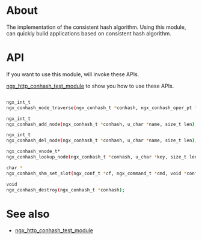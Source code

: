 About
========

The implementation of the consistent hash algorithm.
Using this module, can quickly bulid applications based on consistent hash algorithm.


API
========

If you want to use this module, will invoke these APIs.

[ngx_http_conhash_test_module][] to show you how to use these APIs.

```bash

ngx_int_t 
ngx_conhash_node_traverse(ngx_conhash_t *conhash, ngx_conhash_oper_pt func, void *data);

ngx_int_t 
ngx_conhash_add_node(ngx_conhash_t *conhash, u_char *name, size_t len);

ngx_int_t 
ngx_conhash_del_node(ngx_conhash_t *conhash, u_char *name, size_t len);

ngx_conhash_vnode_t* 
ngx_conhash_lookup_node(ngx_conhash_t *conhash, u_char *key, size_t len);

char *
ngx_conhash_shm_set_slot(ngx_conf_t *cf, ngx_command_t *cmd, void *conf);

void 
ngx_conhash_destroy(ngx_conhash_t *conhash);

```

See also
========
* [ngx_http_conhash_test_module][]

[ngx_http_conhash_test_module]: https://github.com/agile6v/ngx_http_conhash_test_module

